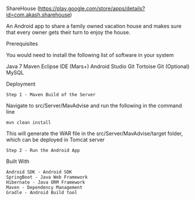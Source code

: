 ShareHouse (https://play.google.com/store/apps/details?id=com.akash.sharehouse)

An Android app to share a family owned vacation house and makes sure that every owner gets their turn to enjoy the house. 


Prerequisites

You would need to install the following list of software in your system

Java 7
Maven
Eclipse IDE (Mars+)
Android Studio
Git
Tortoise Git (Optional)
MySQL



Deployment

    Step 1 - Maven Build of the Server

Navigate to src/Server/MavAdvise and run the following in the command line

	mvn clean install

This will generate the WAR file in the src/Server/MavAdvise/target folder, which can be deployed in Tomcat server

    Step 2 - Run the Android App

Built With

    Android SDK - Android SDK
    SpringBoot - Java Web Framework
    Hibernate - Java ORM Framework
    Maven - Dependency Management
    Gradle - Android Build tool

